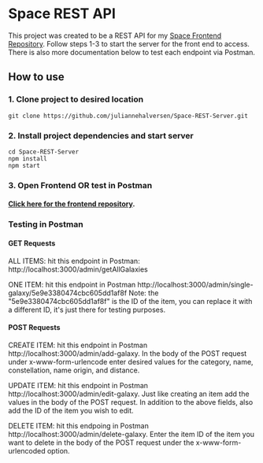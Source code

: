 # Space REST API

This project was created to be a REST API for my [Space Frontend Repository](https://github.com/juliannehalversen/Space-Frontend). Follow steps 1-3 to start the server for the front end to access. There is also more documentation below to test each endpoint via Postman.

## How to use

### 1. Clone project to desired location

```
git clone https://github.com/juliannehalversen/Space-REST-Server.git
```

### 2. Install project dependencies and start server

```
cd Space-REST-Server
npm install
npm start
```

### 3. Open Frontend OR test in Postman

#### [Click here for the frontend repository](https://github.com/juliannehalversen/Space-Frontend). 


### Testing in Postman

#### GET Requests
ALL ITEMS: hit this endpoint in Postman: http://localhost:3000/admin/getAllGalaxies

ONE ITEM: hit this endpoint in Postman http://localhost:3000/admin/single-galaxy/5e9e3380474cbc605dd1af8f
Note: the "5e9e3380474cbc605dd1af8f" is the ID of the item, you can replace it with a different ID, it's just there for testing purposes.

#### POST Requests

CREATE ITEM: hit this endpoint in Postman http://localhost:3000/admin/add-galaxy. In the body of the POST request under x-www-form-urlencode enter desired values for the category, name, constellation, name origin, and distance.

UPDATE ITEM: hit this endpoint in Postman http://localhost:3000/admin/edit-galaxy. Just like creating an item add the values in the body of the POST request. In addition to the above fields, also add the ID of the item you wish to edit.

DELETE ITEM: hit this endpoing in Postman http://localhost:3000/admin/delete-galaxy. Enter the item ID of the item you want to delete in the body of the POST request under the x-www-form-urlencoded option. 






